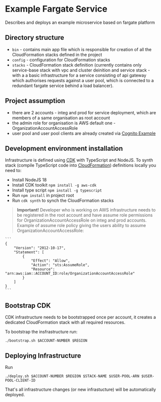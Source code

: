 # Example Fargate Service

Describes and deploys an example microservice based on fargate platform

## Directory structure

* `bin` - contains main app file which is responsible for creation of all the CloudFormation stacks defined in the project
* `config` - configuration for CloudFormation stacks
* `stacks` - CloudFormation stack definition (currently contains only service-base stack with vpc and cluster deinition and service stack - with a a basic infrastructure for a service consisting of api gateway which authorises requests against a user pool, which is connected to a redundant fargate service behind a load balancer).

## Project assumption

* there are 2 accounts - integ and prod for service deployment, which are members of a same organisation as root account
* the admin role for organisation is AWS default one - OrganizationAccountAccessRole
* user pool and user pool clients are already created via [Cognito Example](https://github.com/amalinovskiy/cognito-cdk-example)



## Development environment installation

Infrastructure is defined using [CDK](https://aws.amazon.com/cdk/) with TypeScript and NodeJS. To synth stack (compile 
TypeScript code into [CloudFormation](https://aws.amazon.com/cloudformation/)) definitions locally you need to:

* Install NodeJS 18
* Install CDK toolkit `npm install -g aws-cdk`
* Install type script `npm install -g typescript`
* Run `npm install` in project root 
* Run `cdk synth` to synch the CloudFormation stacks

> **Important!** Developer who is working on AWS infrastructure needs to be registered in the root account and have assume role permissions for OrganizationAccountAccessRole on integ and prod accounts.
Example of assume role policy giving the users ability to assume OrganizationAccountAccessRole:

    ```
    {
        "Version": "2012-10-17",
        "Statement": [
            {
                "Effect": "Allow",
                "Action": "sts:AssumeRole",
                "Resource": "arn:aws:iam::ACCOUNT_ID:role/OrganizationAccountAccessRole"
            }
        ]
    }
    ```

## Bootstrap CDK 

CDK infrastructure needs to be bootstrapped once per account, it creates a dedicated CloudFormation stack with all required resources.

To bootstrap the insfrastructure run:

```
./bootstrap.sh $ACCOUNT-NUMBER $REGION
```


## Deploying Infrastructure

Run 

```
./deploy.sh $ACCOUNT-NUMBER $REGION $STACK-NAME $USER-POOL-ARN $USER-POOL-CLIENT-ID
```

That's all infrastructure changes (or new infrastucture) will be automatically deployed.